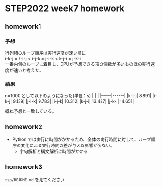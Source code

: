 # STEP2022 week7 homework
## homework1
### 予想
行列積のループ順序は実行速度が速い順に<br>
i-k-j = k-i-j < i-j-k = j-i-k < k-j-i = j-k-i<br>
一番内側のループに着目し、CPUが予想できる項の個数が多いものほの実行速度が速いと考えた。

### 結果
n=1000 として以下のようになった(単位：s)
|     |      |
|-----|------|
|k-i-j| 8.891|
|i-k-j| 9.139|
|j-i-k| 9.783|
|i-j-k| 10.312|
|k-j-i| 13.437|
|j-k-i| 14.651|

概ね予想と一致している。

## homework2
- Python では実行に時間がかかるため、全体の実行時間に対して、ループ順序の変化による実行時間の差が与える影響が少ない。
  - 字句解析と構文解析に時間がかかる

## homework3
`tsp/README.md` を見てください

